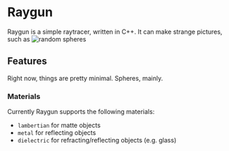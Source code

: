 # Raygun

Raygun is a simple raytracer, written in C++. It can make strange pictures,
such as ![random spheres](http://i.imgur.com/4fHHTtO.png "Random Spheres")

## Features

Right now, things are pretty minimal. Spheres, mainly.
### Materials
Currently Raygun supports the following materials:
* `lambertian` for matte objects
* `metal` for reflecting objects
* `dielectric` for refracting/reflecting objects (e.g. glass)
